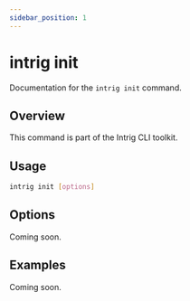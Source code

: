 ```yaml
---
sidebar_position: 1
---
```


# intrig init

Documentation for the `intrig init` command.

## Overview

This command is part of the Intrig CLI toolkit.

## Usage

```bash
intrig init [options]
```

## Options

Coming soon.

## Examples

Coming soon.
